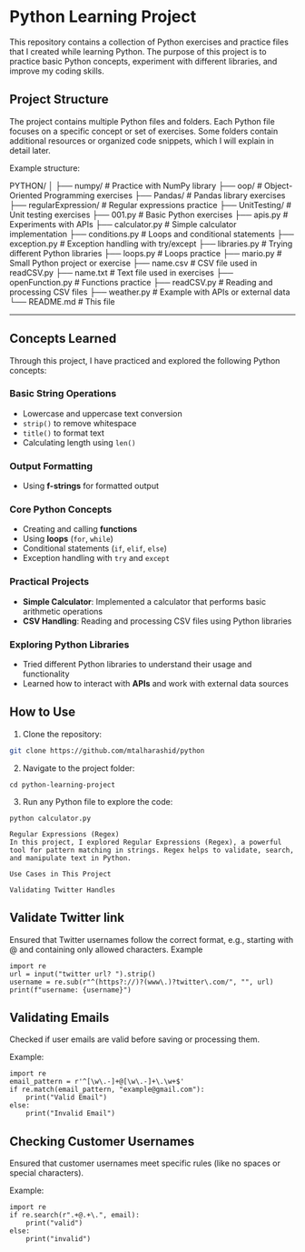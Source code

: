 # Python Learning Project

This repository contains a collection of Python exercises and practice files that I created while learning Python. The purpose of this project is to practice basic Python concepts, experiment with different libraries, and improve 
my coding skills.

## Project Structure

The project contains multiple Python files and folders. Each Python file focuses on a specific concept or set of exercises. Some folders contain additional resources or organized code snippets, which I will explain in detail later.

Example structure:

PYTHON/
│
├── numpy/ # Practice with NumPy library
├── oop/ # Object-Oriented Programming exercises
├── Pandas/ # Pandas library exercises
├── regularExpression/ # Regular expressions practice
├── UnitTesting/ # Unit testing exercises
├── 001.py # Basic Python exercises
├── apis.py # Experiments with APIs
├── calculator.py # Simple calculator implementation
├── conditions.py # Loops and conditional statements
├── exception.py # Exception handling with try/except
├── libraries.py # Trying different Python libraries
├── loops.py # Loops practice
├── mario.py # Small Python project or exercise
├── name.csv # CSV file used in readCSV.py
├── name.txt # Text file used in exercises
├── openFunction.py # Functions practice
├── readCSV.py # Reading and processing CSV files
├── weather.py # Example with APIs or external data
└── README.md # This file


---

## Concepts Learned

Through this project, I have practiced and explored the following Python concepts:

### Basic String Operations
- Lowercase and uppercase text conversion
- `strip()` to remove whitespace
- `title()` to format text
- Calculating length using `len()`

### Output Formatting
- Using **f-strings** for formatted output

### Core Python Concepts
- Creating and calling **functions**
- Using **loops** (`for`, `while`)
- Conditional statements (`if`, `elif`, `else`)
- Exception handling with `try` and `except`

### Practical Projects
- **Simple Calculator**: Implemented a calculator that performs basic arithmetic operations
- **CSV Handling**: Reading and processing CSV files using Python libraries

### Exploring Python Libraries
- Tried different Python libraries to understand their usage and functionality
- Learned how to interact with **APIs** and work with external data sources

## How to Use

1. Clone the repository:

```bash
git clone https://github.com/mtalharashid/python
```

2. Navigate to the project folder:
```
cd python-learning-project
```

3. Run any Python file to explore the code:
```
python calculator.py
```
```
Regular Expressions (Regex)
In this project, I explored Regular Expressions (Regex), a powerful tool for pattern matching in strings. Regex helps to validate, search, and manipulate text in Python.

Use Cases in This Project

Validating Twitter Handles
```
## Validate Twitter link
Ensured that Twitter usernames follow the correct format, e.g., starting with @ and containing only allowed characters.
Example
```
import re
url = input("twitter url? ").strip()
username = re.sub(r"^(https?://)?(www\.)?twitter\.com/", "", url)
print(f"username: {username}")

```

## Validating Emails
Checked if user emails are valid before saving or processing them.

Example:
```
import re
email_pattern = r'^[\w\.-]+@[\w\.-]+\.\w+$'
if re.match(email_pattern, "example@gmail.com"):
    print("Valid Email")
else:
    print("Invalid Email")
```

## Checking Customer Usernames

Ensured that customer usernames meet specific rules (like no spaces or special characters).

Example:
```
import re
if re.search(r".+@.+\.", email):
    print("valid")
else:
    print("invalid")
```